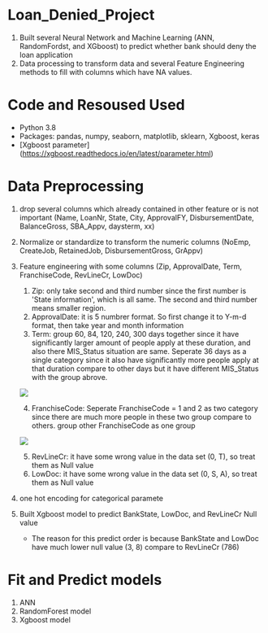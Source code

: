 # Loan_Denied_Project
  1. Built several Neural Network and Machine Learning (ANN, RandomFordst, and XGboost) to predict whether bank should deny the loan application
  2. Data processing to transform data and several Feature Engineering methods to fill with columns which have NA values.

# Code and Resoused Used
  * Python 3.8
  * Packages: pandas, numpy, seaborn, matplotlib, sklearn, Xgboost, keras
  * [Xgboost parameter] (https://xgboost.readthedocs.io/en/latest/parameter.html)
  

# Data Preprocessing
  1. drop several columns which already contained in other feature or is not important (Name, LoanNr, State, City, ApprovalFY, DisbursementDate, BalanceGross, SBA_Appv, daysterm, xx)
  2. Normalize or standardize to transform the numeric columns (NoEmp, CreateJob, RetainedJob, DisbursementGross, GrAppv)
  3. Feature engineering with some columns (Zip, ApprovalDate, Term, FranchiseCode, RevLineCr, LowDoc)
     1. Zip: only take second and third number since the first number is 'State information', which is all same. The second and third number means smaller region.
     2. ApprovalDate: it is 5 numbrer format. So first change it to Y-m-d format, then take year and month information
     3. Term: group 60, 84, 120, 240, 300 days together since it have significantly larger amount of people apply at these duration, and also there MIS_Status situation are same. Seperate 36 days as a single category since it also have significantly more people apply at that duration compare to other days but it have different MIS_Status with the group abrove.
     
     ![](/images/1.png)
     
     4. FranchiseCode: Seperate FranchiseCode = 1 and 2 as two category since there are much more people in these two group compare to others. group other FranchiseCode as one group
     
     ![](/images/1.png)
     
     5. RevLineCr: it have some wrong value in the data set (0, T), so treat them as Null value
     6. LowDoc: it have some wrong value in the data set (0, S, A), so treat them as Null value

  4. one hot encoding for categorical paramete
  5. Built Xgboost model to predict BankState, LowDoc, and RevLineCr Null value
     * The reason for this predict order is because BankState and LowDoc have much lower null value (3, 8) compare to RevLineCr (786)



# Fit and Predict models
  1. ANN
  2. RandomForest model
  3. Xgboost model
